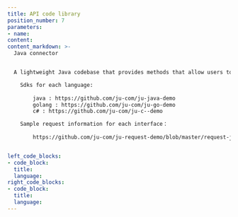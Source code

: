 ```yaml
---
title: API code library
position_number: 7
parameters:
- name:
content:
content_markdown: >-
  Java connector


  A lightweight Java codebase that provides methods that allow users to directly call the API。 

    Sdks for each language:
        
        java : https://github.com/ju-com/ju-java-demo
        golang : https://github.com/ju-com/ju-go-demo
        c# : https://github.com/ju-com/ju-c--demo

    Sample request information for each interface：
        
        https://github.com/ju-com/ju-request-demo/blob/master/request-ju.txt


left_code_blocks:
- code_block:
  title:
  language:
right_code_blocks:
- code_block:
  title:
  language:
---
```

